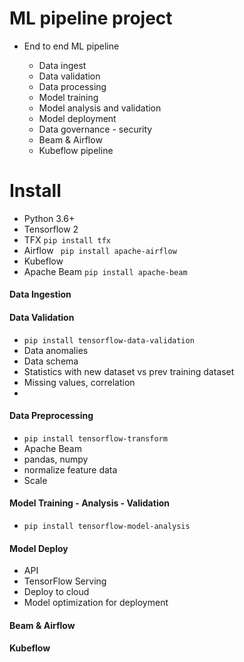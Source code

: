 # ML pipeline project
- End to end ML pipeline 

    - Data ingest
    - Data validation 
    - Data processing
    - Model training
    - Model analysis and validation 
    - Model deployment
    - Data governance - security 
    - Beam & Airflow 
    - Kubeflow pipeline 





# Install
- Python 3.6+ 
- Tensorflow 2 
- TFX `pip install tfx`
- Airflow ` pip install apache-airflow`
- Kubeflow 
- Apache Beam `pip install apache-beam`


#### Data Ingestion 


#### Data Validation 
- `pip install tensorflow-data-validation`
- Data anomalies 
- Data schema
- Statistics with new dataset vs prev training dataset
- Missing values, correlation 
- 

#### Data Preprocessing
- `pip install tensorflow-transform`
- Apache Beam 
- pandas, numpy
- normalize feature data 
- Scale



#### Model Training - Analysis - Validation 
- `pip install tensorflow-model-analysis`

#### Model Deploy 
- API 
- TensorFlow Serving
- Deploy to cloud 
- Model optimization for deployment 
    

#### Beam & Airflow 
#### Kubeflow


